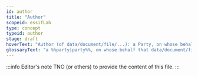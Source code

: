 ```yaml
---
id: author
title: "Author"
scopeid: essifLab
type: concept
typeid: author
stage: draft
hoverText: "Author (of data/document/file/...): a Party, on whose behalf that data/document/file/... has been created and/or updated."
glossaryText: "a %%party|party%%, on whose behalf that data/document/file/... has been created and/or updated."
---
```


:::info Editor's note
TNO (or others) to provide the content of this file.
:::


